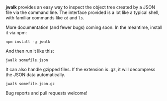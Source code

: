 **jwalk** provides an easy way to inspect the object tree created by a JSON file via the command line.
The interface provided is a lot like a typical shell, with familiar commands like `cd` and `ls`.

More documentation (and fewer bugs) coming soon. In the meantime, install it via npm:

```
npm install -g jwalk
```

And then run it like this:

```
jwalk somefile.json
```

It can also handle gzipped files. If the extension is .gz, it will decompress the JSON data automatically.

```
jwalk somefile.json.gz
```

Bug reports and pull requests welcome!